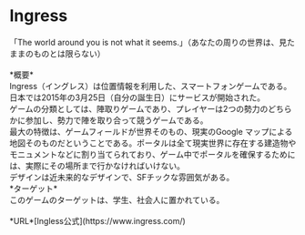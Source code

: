 <h1>Ingress</h1>
「The world around you is not what it seems.」（あなたの周りの世界は、見たままのものとは限らない）<br>
<br>*概要*
<br>Ingress（イングレス）は位置情報を利用した、スマートフォンゲームである。日本では2015年の3月25日（自分の誕生日）にサービスが開始された。
<br>ゲームの分類としては、陣取りゲームであり、プレイヤーは2つの勢力のどちらかに参加し、勢力で陣を取り合って競うゲームである。
<br>最大の特徴は、ゲームフィールドが世界そのもの、現実のGoogle マップによる地図そのものだということである。ポータルは全て現実世界に存在する建造物やモニュメントなどに割り当てられており、ゲーム中でポータルを確保するためには、実際にその場所まで行かなければいけない。
<br>デザインは近未来的なデザインで、SFチックな雰囲気がある。<br>
*ターゲット*
<br>このゲームのターゲットは、学生、社会人に置かれている。<br><br>*URL*[Ingless公式](https://www.ingress.com/)
